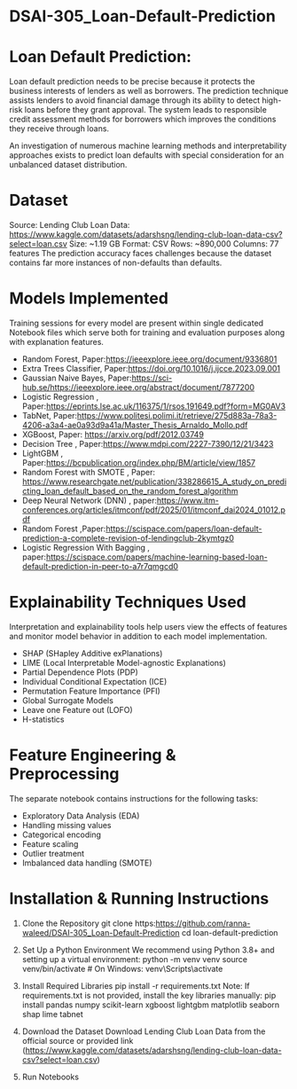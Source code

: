 # DSAI-305_Loan-Default-Prediction

# Loan Default Prediction:
Loan default prediction needs to be precise because it protects the business interests of lenders as well as borrowers. The prediction technique assists lenders to avoid financial damage through its ability to detect high-risk loans before they grant approval. The system leads to responsible credit assessment methods for borrowers which improves the conditions they receive through loans.

An investigation of numerous machine learning methods and interpretability approaches exists to predict loan defaults with special consideration for an unbalanced dataset distribution.

# Dataset
Source: Lending Club Loan Data: https://www.kaggle.com/datasets/adarshsng/lending-club-loan-data-csv?select=loan.csv
Size: ~1.19 GB
Format: CSV
Rows: ~890,000
Columns: 77 features
The prediction accuracy faces challenges because the dataset contains far more instances of non-defaults than defaults.

# Models Implemented
Training sessions for every model are present within single dedicated Notebook files which serve both for training and evaluation purposes along with explanation features.

- Random Forest, Paper:https://ieeexplore.ieee.org/document/9336801
- Extra Trees Classifier, Paper:https://doi.org/10.1016/j.ijcce.2023.09.001
- Gaussian Naive Bayes, Paper:https://sci-hub.se/https://ieeexplore.ieee.org/abstract/document/7877200
- Logistic Regression , Paper:https://eprints.lse.ac.uk/116375/1/rsos.191649.pdf?form=MG0AV3
- TabNet, Paper:https://www.politesi.polimi.it/retrieve/275d883a-78a3-4206-a3a4-ae0a93d9a41a/Master_Thesis_Arnaldo_Mollo.pdf
- XGBoost, Paper:  https://arxiv.org/pdf/2012.03749
- Decision Tree , Paper:https://www.mdpi.com/2227-7390/12/21/3423
- LightGBM , Paper:https://bcpublication.org/index.php/BM/article/view/1857
- Random Forest with SMOTE , Paper: https://www.researchgate.net/publication/338286615_A_study_on_predicting_loan_default_based_on_the_random_forest_algorithm
- Deep Neural Network (DNN) , paper:https://www.itm-conferences.org/articles/itmconf/pdf/2025/01/itmconf_dai2024_01012.pdf
- Random Forest ,Paper:https://scispace.com/papers/loan-default-prediction-a-complete-revision-of-lendingclub-2kymtgz0 
- Logistic Regression With Bagging , paper:https://scispace.com/papers/machine-learning-based-loan-default-prediction-in-peer-to-a7r7qmgcd0

# Explainability Techniques Used
Interpretation and explainability tools help users view the effects of features and monitor model behavior in addition to each model implementation.

- SHAP (SHapley Additive exPlanations)
- LIME (Local Interpretable Model-agnostic Explanations)
- Partial Dependence Plots (PDP)
- Individual Conditional Expectation (ICE)
- Permutation Feature Importance (PFI)
- Global Surrogate Models
- Leave one Feature out (LOFO)
- H-statistics

# Feature Engineering & Preprocessing
The separate notebook contains instructions for the following tasks:

- Exploratory Data Analysis (EDA)
- Handling missing values
- Categorical encoding
- Feature scaling
- Outlier treatment
- Imbalanced data handling (SMOTE)


# Installation & Running Instructions
1. Clone the Repository
git clone https:https://github.com/ranna-waleed/DSAI-305_Loan-Default-Prediction
cd loan-default-prediction

3. Set Up a Python Environment
We recommend using Python 3.8+ and setting up a virtual environment:
python -m venv venv
source venv/bin/activate  # On Windows: venv\Scripts\activate

4. Install Required Libraries
pip install -r requirements.txt
Note: If requirements.txt is not provided, install the key libraries manually:
pip install pandas numpy scikit-learn xgboost lightgbm matplotlib seaborn shap lime tabnet

5. Download the Dataset
Download Lending Club Loan Data from the official source or provided link (https://www.kaggle.com/datasets/adarshsng/lending-club-loan-data-csv?select=loan.csv)

6. Run Notebooks
